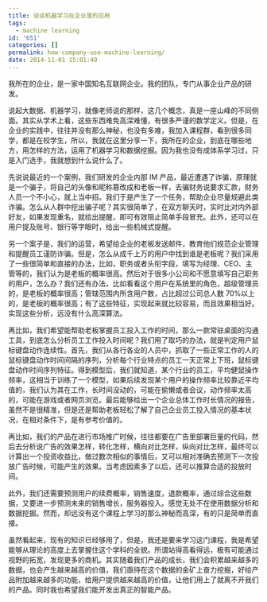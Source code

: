 ```yaml
---
title: 谈谈机器学习在企业里的应用
tags:
  - machine learning
id: '651'
categories: []
permalink: how-company-use-machine-learning/
date: 2014-11-01 15:01:49
---
```

我所在的企业，是一家中国知名互联网企业。我的团队，专门从事企业产品的研发。

说起大数据、机器学习，就像老师说的那样，这几个概念，真是一座山峰的不同侧面。其实从学术上看，这些东西难免高深难懂，有很多严谨的数学定义。但是，在企业的实践中，往往并没有那么神秘，也没有多难，我加入课程群，看到很多同学，都是在校学生，所以，我就在这里分享一下，我所在的企业，到底在哪些地方，用怎样的方法，运用了机器学习和数据挖掘。因为我也没有成体系学习过，只是入门选手，我就想到什么说什么了。

<!-- more -->

先说说最近的一个案例，我们研发的企业内部 IM 产品，最近遭遇了诈骗，原理就是一个骗子，将自己的头像和昵称篡改成和老板一样，去骗财务说要求汇款，财务人员一个不小心，就上当中招。我们于是产生了一个任务，帮助企业尽量规避此类诈骗。怎么从人群中挖出骗子呢？其实很简单了，在双方聊天时，实时比对内外部好友，如果发现重名，就给出提醒，即可有效阻止简单手段冒充。此外，还可以在用户提及账号、银行等字眼时，给出一些机械式提醒。

另一个案子是，我们的运营，希望给企业的老板发送邮件，教育他们规范企业管理和提醒员工谨防诈骗。但是，怎么从成千上万的用户中找到谁是老板呢？我们采用了一些很简单和直接的办法，比如，职务或者头衔字段，填写为经理、CEO、主管等的，我们认为是老板的概率很高。然后对于很多小公司和不愿意填写自己职务的用户，怎么办？我们还有办法，比如看看这个用户在系统里的角色，超级管理员的，是老板的概率很高；管辖范围内所含用户数，占比超过公司总人数 70%以上的，是老板的概率很高；有了这些特征，实现起来就比较容易，而且效果相当好。实现这些分析，远没有什么高深算法。

再比如，我们希望能帮助老板掌握员工投入工作的时间，那么一款常驻桌面的沟通工具，到底怎么分析员工工作投入时间呢？我们用了取巧的办法，就是判定用户鼠标键盘动作连续性。首先，我们从各行各业的人员中，抓取了一些正常工作的人的鼠标键盘动作时间间隔的序列，分析每个行业特点的员工一天正常上下班，鼠标键盘动作时间序列特征。得到模型后，我们就知道，某个行业的员工，平均健鼠操作频率，这相当于训练了一个模型，如果后续发现某个用户的操作频率比较靠近平均值的，我们认为其在工作，长时间没动的，可能在偷懒或者会议，动作频率太高的，可能在游戏或者网页浏览。最后能够给出一个企业总体工作时长情况的报告，虽然不是很精准，但是还是帮助老板轻松了解了自己企业员工投入情况的基本状况，在相对条件下，是有参考价值的。

再比如，我们的产品在进行市场推广时候，往往都要在广告里部署巨量的代码，然后去分析说广告的效果怎样，转化怎样，横向对比怎样，纵向对比怎样，最终可以计算出一个投资收益比，做过数次相似的事情后，又可以相对准确去预测下一次投放广告时候，可能产生的效果。当考虑因素多了以后，还可以推算合适的投放时间。

此外，我们还需要预测用户的续费概率，销售速度，退款概率，通过综合这些数据，又要进一步预测未来的销售增长，服务器投入。感觉无处不在使用数据分析和数据挖掘。然而，却远没有这个课程上学习的那么神秘而高深，有的只是简单而直接。

虽然看起来，现有的知识已经够用了，但是，我还是要来学习这门课程，我是希望能够从理论的高度上去掌握住这个学科的全貌。所谓站得高看得远，极有可能通过视野的拓宽，发现更多的商机。其实随着我们产品的成长，我们会积累越来越多的数据，也会产生越来越高的价值，我们亟待在这个数据的金矿上奋力挖掘，好给产品附加越来越多的功能，给用户提供越来越高的价值，让他们用上了就离不开我们的产品。同时我也希望我们能开发出真正的智能产品。
